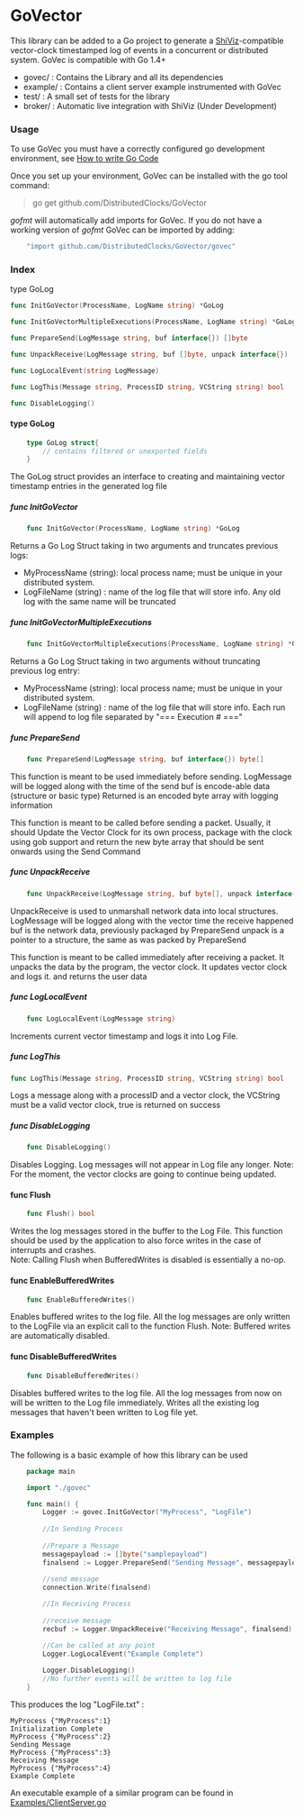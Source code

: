 GoVector
========

This library can be added to a Go project to
generate a [ShiViz](http://bestchai.bitbucket.io/shiviz/)-compatible
vector-clock timestamped log of events in a concurrent or distributed system.
GoVec is compatible with Go 1.4+ 

* govec/    : Contains the Library and all its dependencies
* example/  : Contains a client server example instrumented with GoVec
* test/     : A small set of tests for the library
* broker/   : Automatic live integration with ShiViz (Under
  Development)

### Usage

To use GoVec you must have a correctly configured go development
environment, see [How to write Go
Code](https://golang.org/doc/code.html)

Once you set up your environment, GoVec can be installed with the go
tool command:

> go get github.com/DistributedClocks/GoVector

*gofmt* will automatically add imports for GoVec. If you do not have a
working version of *gofmt* GoVec can be imported by adding:

```go
    "import github.com/DistributedClocks/GoVector/govec"
```

### Index

type GoLog
```go
func InitGoVector(ProcessName, LogName string) *GoLog
```
```go
func InitGoVectorMultipleExecutions(ProcessName, LogName string) *GoLog
```
```go
func PrepareSend(LogMessage string, buf interface{}) []byte
```
```go
func UnpackReceive(LogMessage string, buf []byte, unpack interface{})
```
```go
func LogLocalEvent(string LogMessage)
```
```go
func LogThis(Message string, ProcessID string, VCString string) bool
```
```go
func DisableLogging()
```

####   type GoLog

```go
	type GoLog struct{
		// contains filtered or unexported fields
	}
```
 The GoLog struct provides an interface to creating and maintaining vector timestamp entries in the generated log file
 
#####   func InitGoVector
```go
	func InitGoVector(ProcessName, LogName string) *GoLog
```
Returns a Go Log Struct taking in two arguments and truncates previous logs:
* MyProcessName (string): local process name; must be unique in your distributed system.
* LogFileName (string) : name of the log file that will store info. Any old log with the same name will be truncated


#####   func InitGoVectorMultipleExecutions
```go
	func InitGoVectorMultipleExecutions(ProcessName, LogName string) *GoLog
```
Returns a Go Log Struct taking in two arguments without truncating previous log entry:
* MyProcessName (string): local process name; must be unique in your distributed system.
* LogFileName (string) : name of the log file that will store info. Each run will append to log file separated 
by "=== Execution # ==="

#####   func PrepareSend
```go
	func PrepareSend(LogMessage string, buf interface{}) byte[]
```
This function is meant to be used immediately before sending.
LogMessage will be logged along with the time of the send
buf is encode-able data (structure or basic type)
Returned is an encoded byte array with logging information

This function is meant to be called before sending a packet. Usually,
it should Update the Vector Clock for its own process, package with the clock
using gob support and return the new byte array that should be sent onwards
using the Send Command

#####   func UnpackReceive
```go
	func UnpackReceive(LogMessage string, buf byte[], unpack interface{})
```

UnpackReceive is used to unmarshall network data into local structures.
LogMessage will be logged along with the vector time the receive happened
buf is the network data, previously packaged by PrepareSend unpack is
a pointer to a structure, the same as was packed by PrepareSend

This function is meant to be called immediately after receiving
a packet. It unpacks the data by the program, the vector clock. It
updates vector clock and logs it. and returns the user data

#####   func LogLocalEvent
```go
	func LogLocalEvent(LogMessage string)
```
Increments current vector timestamp and logs it into Log File. 

##### func LogThis

```go
func LogThis(Message string, ProcessID string, VCString string) bool
```
Logs a message along with a processID and a vector clock, the VCString
must be a valid vector clock, true is returned on success

#####   func DisableLogging
```go
	func DisableLogging()
```

Disables Logging. Log messages will not appear in Log file any longer.
Note: For the moment, the vector clocks are going to continue being updated.

#### func Flush
```go
    func Flush() bool
```

Writes the log messages stored in the buffer to the Log File. This function should be used by the application to also force writes in the case of interrupts and crashes.   
Note: Calling Flush when BufferedWrites is disabled is essentially a no-op.

#### func EnableBufferedWrites
```go
    func EnableBufferedWrites()
```

Enables buffered writes to the log file. All the log messages are only written
to the LogFile via an explicit call to the function Flush.
Note: Buffered writes are automatically disabled.

#### func DisableBufferedWrites
```go
    func DisableBufferedWrites()
```

Disables buffered writes to the log file. All the log messages from now on
will be written to the Log file immediately. Writes all the existing
log messages that haven't been written to Log file yet.

###   Examples

The following is a basic example of how this library can be used 
```go
	package main

	import "./govec"

	func main() {
		Logger := govec.InitGoVector("MyProcess", "LogFile")
		
		//In Sending Process
		
		//Prepare a Message
		messagepayload := []byte("samplepayload")
		finalsend := Logger.PrepareSend("Sending Message", messagepayload)
		
		//send message
		connection.Write(finalsend)

		//In Receiving Process
		
		//receive message
		recbuf := Logger.UnpackReceive("Receiving Message", finalsend)

		//Can be called at any point 
		Logger.LogLocalEvent("Example Complete")
		
		Logger.DisableLogging()
		//No further events will be written to log file
	}
```

This produces the log "LogFile.txt" :

	MyProcess {"MyProcess":1}
	Initialization Complete
	MyProcess {"MyProcess":2}
	Sending Message
	MyProcess {"MyProcess":3}
	Receiving Message
	MyProcess {"MyProcess":4}
	Example Complete

An executable example of a similar program can be found in
[Examples/ClientServer.go](https://github.com/DistributedClocks/GoVector/blob/master/example/ClientServer.go)

<!-- July 2017: Brokers are no longer supported, maybe they will come back.

### VectorBroker

type VectorBroker
   * func Init(logfilename string, pubport string, subport string)

### Usage

    A simple stand-alone program can be found in server/broker/runbroker.go 
    which will setup a broker with command line parameters.
   	Usage is: 
    "go run ./runbroker (-logpath logpath) -pubport pubport -subport subport"

    Tests can be run via GoVector/test/broker_test.go and "go test" with the 
    Go-Check package (https://labix.org/gocheck). To get this package use 
    "go get gopkg.in/check.v1".
    
Detailed Setup:

Step 1:

    Create a Global Variable of type brokervec.VectorBroker and Initialize 
    it like this =

    broker.Init(logpath, pubport, subport)
    
    Where:
    - the logpath is the path and name of the log file you want created, or 
    "" if no log file is wanted. E.g. "C:/temp/test" will result in the file 
    "C:/temp/test-log.txt" being created.
    - the pubport is the port you want to be open for publishers to send
    messages to the broker.
    - the subport is the port you want to be open for subscribers to receive 
    messages from the broker.

Step 2:

    Setup your GoVec so that the real-time boolean is set to true and the correct
    brokeraddr and brokerpubport values are set in the Initialize method you
    intend to use.

Step 3 (optional):

    Setup a Subscriber to connect to the broker via a WebSocket over the correct
    subport. For example, setup a web browser running JavaScript to connect and
    display messages as they are received. Make RPC calls by sending a JSON 
    object of the form:
            var msg = {
            method: "SubManager.AddFilter", 
            params: [{"Nonce":nonce, "Regex":regex}], 
            id: 0
            }
            var text = JSON.stringify(msg)

####   RPC Calls

    Publisher RPC calls are made automatically from the GoVec library if the 
    broker is enabled.
    
    Subscriber RPC calls:
    * AddNetworkFilter(nonce string, reply *string)
        Filters messages so that only network messages are sent to the 
        subscriber.      
    * RemoveNetworkFilter(nonce string, reply *string)
        Filters messages so that both network and local messages are sent to the 
        subscriber.
    * SendOldMessages(nonce string, reply *string)
        Sends any messages received before the requesting subscriber subscribed.
  -->
